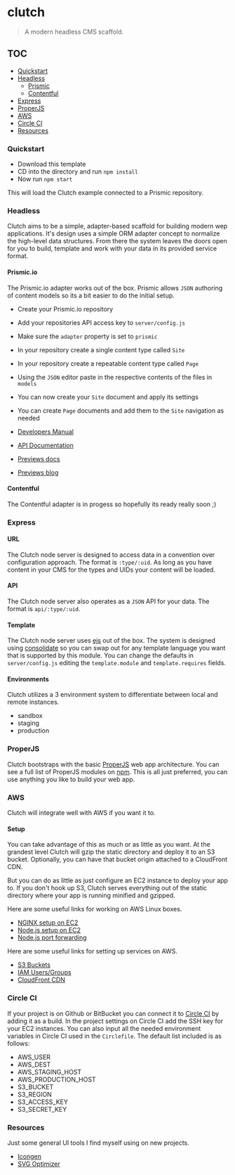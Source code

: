 clutch
======

> A modern headless CMS scaffold.



## TOC

* [Quickstart](#quickstart)
* [Headless](#headless)
    * [Prismic](#prismic)
    * [Contentful](#contentful)
* [Express](#express)
* [ProperJS](#properjs)
* [AWS](#aws)
* [Circle CI](#circle-ci)
* [Resources](#resources)



### Quickstart
* Download this template
* CD into the directory and run `npm install`
* Now run `npm start`

This will load the Clutch example connected to a Prismic repository.



### Headless
Clutch aims to be a simple, adapter-based scaffold for building modern wep applications. It's design uses a simple ORM adapter concept to normalize the high-level data structures. From there the system leaves the doors open for you to build, template and work with your data in its provided service format.

#### Prismic.io
The Prismic.io adapter works out of the box. Prismic allows `JSON` authoring of content models so its a bit easier to do the initial setup.

* Create your Prismic.io repository
* Add your repositories API access key to `server/config.js`
* Make sure the `adapter` property is set to `prismic`
* In your repository create a single content type called `Site`
* In your repository create a repeatable content type called `Page`
* Using the `JSON` editor paste in the respective contents of the files in `models`
* You can now create your `Site` document and apply its settings
* You can create `Page` documents and add them to the `Site` navigation as needed

* [Developers Manual](https://prismic.io/docs/old/documentation/developers-manual)
* [API Documentation](https://prismic.io/docs/old/documentation/api-documentation)
* [Previews docs](https://prismic.io/docs/in-website-preview#?lang=javascript)
* [Previews blog](https://prismic.io/blog/preview-content-changes-in-your-website)

#### Contentful
The Contentful adapter is in progess so hopefully its ready really soon ;)



### Express

#### URL
The Clutch node server is designed to access data in a convention over configuration approach. The format is `:type/:uid`. As long as you have content in your CMS for the types and UIDs your content will be loaded.

#### API
The Clutch node server also operates as a `JSON` API for your data. The format is `api/:type/:uid`.

#### Template
The Clutch node server uses [ejs](http://ejs.co) out of the box. The system is designed using [consolidate](https://www.npmjs.com/package/consolidate) so you can swap out for any template language you want that is supported by this module. You can change the defaults in `server/config.js` editing the `template.module` and `template.requires` fields.

#### Environments
Clutch utilizes a 3 environment system to differentiate between local and remote instances.

* sandbox
* staging
* production



### ProperJS
Clutch bootstraps with the basic [ProperJS](https://github.com/ProperJS) web app architecture. You can see a full list of ProperJS modules on [npm](https://www.npmjs.com/org/properjs). This is all just preferred, you can use anything you like to build your web app.



### AWS
Clutch will integrate well with AWS if you want it to.

#### Setup
You can take advantage of this as much or as little as you want. At the grandest level Clutch will gzip the static directory and deploy it to an S3 bucket. Optionally, you can have that bucket origin attached to a CloudFront CDN.

But you can do as little as just configure an EC2 instance to deploy your app to. If you don't hook up S3, Clutch serves everything out of the static directory where your app is running minified and gzipped.

Here are some useful links for working on AWS Linux boxes.
* [NGINX setup on EC2](https://gist.github.com/dragonjet/270cf0139df45d1b7690)
* [Node.js setup on EC2](https://codeforgeek.com/2015/05/setup-node-development-environment-amazon-ec2)
* [Node.js port forwarding](https://gist.github.com/kentbrew/776580)

Here are some useful links for setting up services on AWS.
* [S3 Buckets](http://docs.aws.amazon.com/AmazonS3/latest/gsg/CreatingABucket.html)
* [IAM Users/Groups](http://docs.aws.amazon.com/IAM/latest/UserGuide/getting-setup.html)
* [CloudFront CDN](http://docs.aws.amazon.com/AmazonCloudFront/latest/DeveloperGuide/GettingStarted.html)



### Circle CI
If your project is on Github or BitBucket you can connect it to [Circle CI](http://circleci.com) by adding it as a build. In the project settings on Circle CI add the SSH key for your EC2 instances. You can also input all the needed environment variables in Circle CI used in the `Circlefile`. The default list included is as follows:

* AWS_USER
* AWS_DEST
* AWS_STAGING_HOST
* AWS_PRODUCTION_HOST
* S3_BUCKET
* S3_REGION
* S3_ACCESS_KEY
* S3_SECRET_KEY



### Resources
Just some general UI tools I find myself using on new projects.

* [Icongen](http://iconogen.com)
* [SVG Optimizer](https://petercollingridge.appspot.com/svg-editor)
